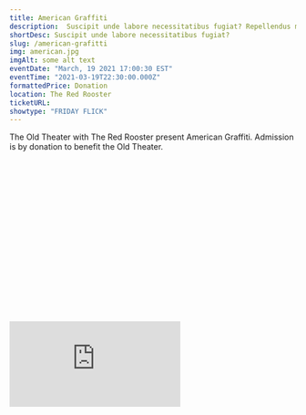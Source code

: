 ```yaml
---
title: American Graffiti
description:  Suscipit unde labore necessitatibus fugiat? Repellendus magnam reprehenderit, repudiandae impedit suscipit pariatur unde reiciendis aperiam dolore aliquam aut eum sapiente molestiae animi praesentium numquam, dolores quisquam exercitationem beatae nulla? Maxime.
shortDesc: Suscipit unde labore necessitatibus fugiat?
slug: /american-grafitti
img: american.jpg
imgAlt: some alt text
eventDate: "March, 19 2021 17:00:30 EST"
eventTime: "2021-03-19T22:30:00.000Z"
formattedPrice: Donation
location: The Red Rooster
ticketURL: 
showtype: "FRIDAY FLICK"
---
```


The Old Theater with The Red Rooster present American Graffiti.  Admission is by donation to benefit the Old Theater.

<div class="relative my-3" style="padding-top: 56.25%">
  <iframe src="https://www.youtube.com/embed/OZ9Gp6Qc8LQ" class="absolute inset-0 w-full h-full rounded" frameborder="0" allow="accelerometer; clipboard-write; encrypted-media; gyroscope;" allowfullscreen></iframe>
</div>
  
